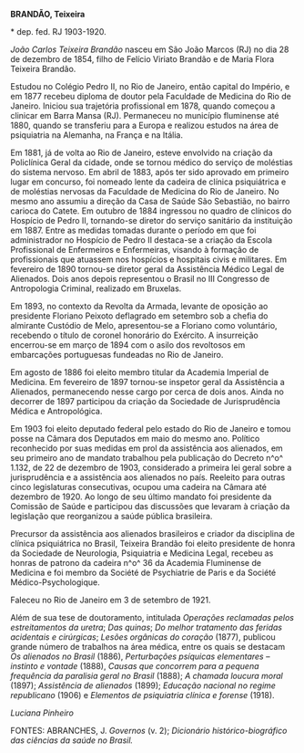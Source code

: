 **BRANDÃO, Teixeira**

\* dep. fed. RJ 1903-1920.

*João Carlos Teixeira Brandão* nasceu em São João Marcos (RJ) no dia 28
de dezembro de 1854, filho de Felício Viriato Brandão e de Maria Flora
Teixeira Brandão.

Estudou no Colégio Pedro II, no Rio de Janeiro, então capital do
Império, e em 1877 recebeu diploma de doutor pela Faculdade de Medicina
do Rio de Janeiro. Iniciou sua trajetória profissional em 1878, quando
começou a clinicar em Barra Mansa (RJ). Permaneceu no município
fluminense até 1880, quando se transferiu para a Europa e realizou
estudos na área de psiquiatria na Alemanha, na França e na Itália.

Em 1881, já de volta ao Rio de Janeiro, esteve envolvido na criação da
Policlínica Geral da cidade, onde se tornou médico do serviço de
moléstias do sistema nervoso. Em abril de 1883, após ter sido aprovado
em primeiro lugar em concurso, foi nomeado lente da cadeira de clínica
psiquiátrica e de moléstias nervosas da Faculdade de Medicina do Rio de
Janeiro. No mesmo ano assumiu a direção da Casa de Saúde São Sebastião,
no bairro carioca do Catete. Em outubro de 1884 ingressou no quadro de
clínicos do Hospício de Pedro II, tornando-se diretor do serviço
sanitário da instituição em 1887. Entre as medidas tomadas durante o
período em que foi administrador no Hospício de Pedro II destaca-se a
criação da Escola Profissional de Enfermeiros e Enfermeiras, visando à
formação de profissionais que atuassem nos hospícios e hospitais civis e
militares. Em fevereiro de 1890 tornou-se diretor geral da Assistência
Médico Legal de Alienados. Dois anos depois representou o Brasil no III
Congresso de Antropologia Criminal, realizado em Bruxelas.

Em 1893, no contexto da Revolta da Armada, levante de oposição ao
presidente Floriano Peixoto deflagrado em setembro sob a chefia do
almirante Custódio de Melo, apresentou-se a Floriano como voluntário,
recebendo o título de coronel honorário do Exército. A insurreição
encerrou-se em março de 1894 com o asilo dos revoltosos em embarcações
portuguesas fundeadas no Rio de Janeiro.

Em agosto de 1886 foi eleito membro titular da Academia Imperial de
Medicina. Em fevereiro de 1897 tornou-se inspetor geral da Assistência a
Alienados, permanecendo nesse cargo por cerca de dois anos. Ainda no
decorrer de 1897 participou da criação da Sociedade de Jurisprudência
Médica e Antropológica.

Em 1903 foi eleito deputado federal pelo estado do Rio de Janeiro e
tomou posse na Câmara dos Deputados em maio do mesmo ano. Político
reconhecido por suas medidas em prol da assistência aos alienados, em
seu primeiro ano de mandato trabalhou pela publicação do Decreto n^o^
1.132, de 22 de dezembro de 1903, considerado a primeira lei geral sobre
a jurisprudência e a assistência aos alienados no país. Reeleito para
outras cinco legislaturas consecutivas, ocupou uma cadeira na Câmara até
dezembro de 1920. Ao longo de seu último mandato foi presidente da
Comissão de Saúde e participou das discussões que levaram à criação da
legislação que reorganizou a saúde pública brasileira.

Precursor da assistência aos alienados brasileiros e criador da
disciplina de clínica psiquiátrica no Brasil, Teixeira Brandão foi
eleito presidente de honra da Sociedade de Neurologia, Psiquiatria e
Medicina Legal, recebeu as honras de patrono da cadeira n^o^ 36 da
Academia Fluminense de Medicina e foi membro da Société de Psychiatrie
de Paris e da Société Médico-Psychologique.

Faleceu no Rio de Janeiro em 3 de setembro de 1921.

Além de sua tese de doutoramento, intitulada *Operações reclamadas pelos
estreitamentos da uretra*; *Das quinas*; *Do melhor tratamento das
feridas acidentais e cirúrgicas*; *Lesões orgânicas do coração* (1877),
publicou grande número de trabalhos na área médica, entre os quais se
destacam *Os alienados no Brasil* (1886), *Perturbações psíquicas
elementares – instinto e vontade* (1888), *Causas que concorrem para a
pequena frequência da paralisia geral no Brasil* (1888); *A chamada
loucura moral* (1897); *Assistência de alienados* (1899); *Educação
nacional no regime republicano* (1906) e *Elementos de psiquiatria
clínica e forense* (1918).

*Luciana Pinheiro*

FONTES: ABRANCHES, J. *Governos* (v. 2); *Dicionário
histórico-biográfico das ciências da saúde no Brasil.*
